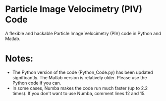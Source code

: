 # Particle Image Velocimetry (PIV) Code
A flexible and hackable Particle Image Velocimetry (PIV) code in Python and Matlab.


# Notes:
- The Python version of the code (Python_Code.py) has been updated significantly. The Matlab version is relatively older. Please use the Python code if you can.
- In some cases, Numba makes the code run much faster (up to 2.2 times). If you don't want to use Numba, comment lines 12 and 15.
